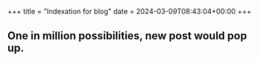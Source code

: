 +++
title = "Indexation for blog"
date = 2024-03-09T08:43:04+00:00
+++

## One in million possibilities, new post would pop up.
